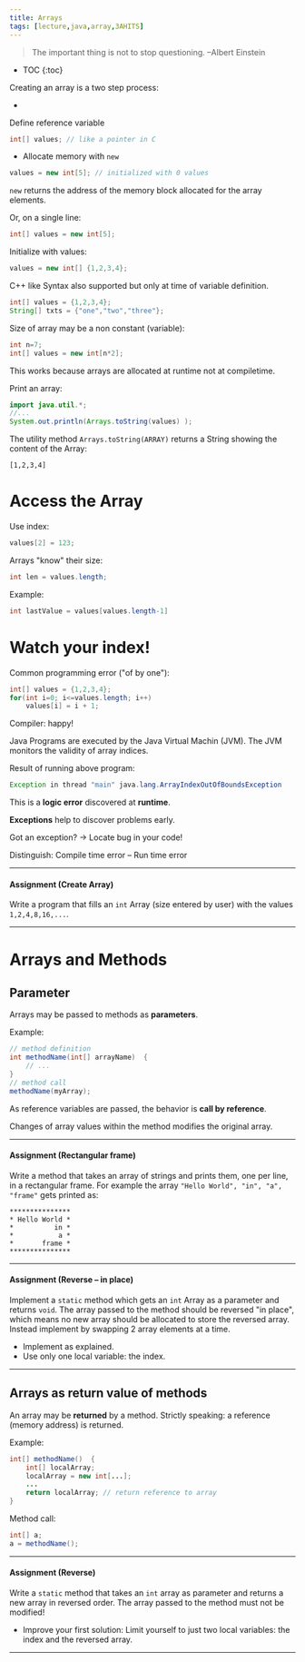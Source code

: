 ```yaml
---
title: Arrays
tags: [lecture,java,array,3AHITS]
---
```


> The important thing is not to stop questioning. –Albert Einstein

* TOC
{:toc}

Creating an array is a two step process:


- 
Define reference variable
```java
int[] values; // like a pointer in C
```
- Allocate memory with `new`

```java
values = new int[5]; // initialized with 0 values
```

`new` returns the address of the memory block allocated for the array elements.

Or, on a single line:
```java
int[] values = new int[5];
```

Initialize with values:

```java
values = new int[] {1,2,3,4};
```

C++ like Syntax also supported but only at time of variable definition.

```java
int[] values = {1,2,3,4};
String[] txts = {"one","two","three"};
```

Size of array may be a non constant (variable):

```java
int n=7;
int[] values = new int[n*2];
```

This works because arrays are allocated at runtime not at compiletime.

Print an array:

```java
import java.util.*;
//...
System.out.println(Arrays.toString(values) );
```

The utility method `Arrays.toString(ARRAY)` returns a String showing the content of the Array:

```
[1,2,3,4]
```



# Access the Array

Use index:
```java
values[2] = 123;
```

Arrays "know" their size:
```java
int len = values.length;
```

Example:

```java
int lastValue = values[values.length-1]
```




# Watch your index!
Common programming error ("of by one"):
```java
int[] values = {1,2,3,4};
for(int i=0; i<=values.length; i++)
    values[i] = i + 1;
```

Compiler: happy!

Java Programs are executed by the Java Virtual Machin (JVM). The JVM monitors the validity of array indices.

Result of running above program:
```java
Exception in thread "main" java.lang.ArrayIndexOutOfBoundsException
```

This is a **logic error** discovered at **runtime**.

**Exceptions** help to discover problems early. 

Got an exception? → Locate bug in your code!

Distinguish: Compile time error – Run time error



---

#### Assignment (Create Array)

Write a program that fills an `int` Array (size entered by user) with the values `1,2,4,8,16,...`.

---





# Arrays and Methods

## Parameter

Arrays may be passed to methods as **parameters**.

Example:
```java
// method definition
int methodName(int[] arrayName)  {
    // ...
}
// method call
methodName(myArray);
```


As reference variables are passed, the behavior is **call by reference**.

Changes of array values within the method modifies the original array.



---

#### Assignment (Rectangular frame)

Write a method that takes an array of strings and prints them, one per line, in a rectangular frame. For example the array `"Hello World", "in", "a", "frame"` gets printed as:

```
***************
* Hello World *
*          in *
*           a *
*       frame *
***************
```

---

#### Assignment (Reverse – in place)

Implement a `static` method which gets an `int` Array as a parameter and returns `void`. The array passed to the method should be reversed "in place", which means no new array should be allocated to store the reversed array. Instead implement by swapping 2 array elements at a time.

- Implement as explained.
- Use only one local variable: the index.

---




## Arrays as return value of methods
An array may be **returned** by a method. Strictly speaking: a reference (memory address) is returned.

Example:
```java
int[] methodName()  {
    int[] localArray;
    localArray = new int[...];
    ...
    return localArray; // return reference to array
}
```

Method call:
```java
int[] a;
a = methodName();
```



---

#### Assignment (Reverse)

Write a `static` method that takes an `int` array as parameter and returns a new array in reversed order. The array passed to the method must not be modified!

- Improve your first solution: Limit yourself to just two local variables: the index and the reversed array.

---










